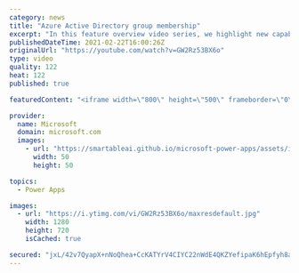 ```yaml
---
category: news
title: "Azure Active Directory group membership"
excerpt: "In this feature overview video series, we highlight new capabilities included in the latest update to Microsoft Power Apps.  Power Apps Dataverse provides record level security to Azure Active Directory group membership types. Admins can easily set up and assign permissions to different Azure AD users,"
publishedDateTime: 2021-02-22T16:00:26Z
originalUrl: "https://youtube.com/watch?v=GW2Rz53BX6o"
type: video
quality: 122
heat: 122
published: true

featuredContent: "<iframe width=\"800\" height=\"500\" frameborder=\"0\" src=\"https://www.youtube.com/embed/GW2Rz53BX6o\" allow=\"accelerometer; autoplay; encrypted-media; gyroscope; picture-in-picture\" allowfullscreen></iframe>"

provider:
  name: Microsoft
  domain: microsoft.com
  images:
    - url: "https://smartableai.github.io/microsoft-power-apps/assets/images/organizations/microsoft.com-50x50.jpg"
      width: 50
      height: 50

topics:
  - Power Apps

images:
  - url: "https://i.ytimg.com/vi/GW2Rz53BX6o/maxresdefault.jpg"
    width: 1280
    height: 720
    isCached: true

secured: "jxL/42v7QyapX+nNoQhea+CcKATYrV4CIYC22nWdE4QKZYefipaK6hEpfyh8a/UgyYW0gDQjZdwhSAntLLjqdZrFcXfabEJSPXJabB2lDZLDvrtVm3uQ5GlL2aJ9kR/e0nkMs5PipONK+vH/18yMMiFik/zO7xPru51mB2Qrd5J0iVhy9Pj3ljkShNL2dOsZ7Ly2VIel8C7qYHb/LZLyGYG7wyybpEwgTW3Bo9ACmh3GvmFZQm+XEtdWXPZzLH80z05+12pZwjxFms7IOdJmIf+Qn+SXXpJ8WGlyrpXQEJKFWIWDFtjZx37FehlKkQ5likgEZoDBsKLn3OAiXa/D9ilPVvIkDFkszWKoNjYvx7bMl+iNJoMqmFvmYdayBfGb/02vHDZTmzYxUO1nH+iFYUtnNBubWQMV6gsYNBYOxOoPrkLeVMCxP7b2J9e5W7zF;NmeB92ymNMAtMWsGfMgjDQ=="
---
```


